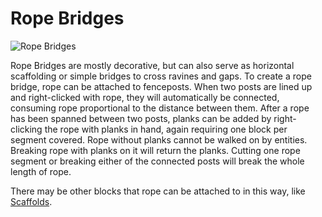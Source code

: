 # Rope Bridges

![Rope Bridges](betterwithaddons:ropebridge.png)

Rope Bridges are mostly decorative, but can also serve as horizontal scaffolding or simple bridges to cross ravines and gaps.
To create a rope bridge, rope can be attached to fenceposts. When two posts are lined up and right-clicked with rope, they will automatically be connected, consuming rope proportional to the distance between them.
After a rope has been spanned between two posts, planks can be added by right-clicking the rope with planks in hand, again requiring one block per segment covered. Rope without planks cannot be walked on by entities.
Breaking rope with planks on it will return the planks. Cutting one rope segment or breaking either of the connected posts will break the whole length of rope.

There may be other blocks that rope can be attached to in this way, like [Scaffolds](scaffold.md).